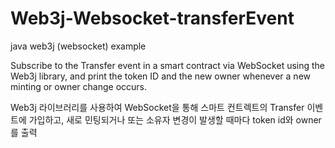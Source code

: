 # Web3j-Websocket-transferEvent
java web3j (websocket) example


Subscribe to the Transfer event in a smart contract via WebSocket using the Web3j library, and print the token ID and the new owner whenever a new minting or owner change occurs.

Web3j 라이브러리를 사용하여 WebSocket을 통해 스마트 컨트렉트의 Transfer 이벤트에 가입하고, 새로 민팅되거나 또는 소유자 변경이 발생할 때마다 token id와 owner를 출력
